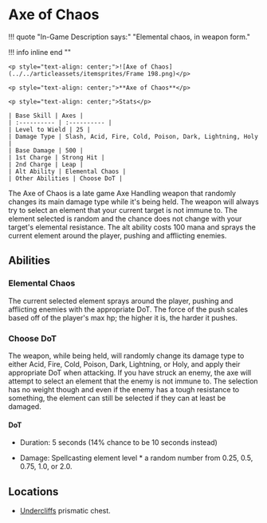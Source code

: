 # **Axe of Chaos**

!!! quote "In-Game Description says:"
    "Elemental chaos, in weapon form."

!!! info inline end ""

    <p style="text-align: center;">![Axe of Chaos](../../articleassets/itemsprites/Frame 198.png)</p>

    <p style="text-align: center;">**Axe of Chaos**</p>

    <p style="text-align: center;">Stats</p>

    | Base Skill | Axes |
    | :---------- | :---------- |
    | Level to Wield | 25 |
    | Damage Type | Slash, Acid, Fire, Cold, Poison, Dark, Lightning, Holy |
    | Base Damage | 500 |
    | 1st Charge | Strong Hit |
    | 2nd Charge | Leap |
    | Alt Ability | Elemental Chaos |
    | Other Abilities | Choose DoT |

The Axe of Chaos is a late game Axe Handling weapon that randomly changes its main damage type while it's being held. The weapon will always try to select an element that your current target is not immune to. The element selected is random and the chance does not change with your target's elemental resistance. The alt ability costs 100 mana and sprays the current element around the player, pushing and afflicting enemies.

## **Abilities**

### **Elemental Chaos**

The current selected element sprays around the player, pushing and afflicting enemies with the appropriate DoT. The force of the push scales based off of the player's max hp; the higher it is, the harder it pushes.

### **Choose DoT**

The weapon, while being held, will randomly change its damage type to either Acid, Fire, Cold, Poison, Dark, Lightning, or Holy, and apply their appropriate DoT when attacking. If you have struck an enemy, the axe will attempt to select an element that the enemy is not immune to. The selection has no weight though and even if the enemy has a tough resistance to something, the element can still be selected if they can at least be damaged.

#### **DoT**

- Duration: 5 seconds (14% chance to be 10 seconds instead)

- Damage: Spellcasting element level * a random number from 0.25, 0.5, 0.75, 1.0, or 2.0.

## **Locations**

- [Undercliffs](../../Regions/undercliffs.md) prismatic chest.